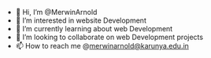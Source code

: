 - 👋 Hi, I’m @MerwinArnold
- 👀 I’m interested in website Development 
- 🌱 I’m currently learning about web Development 
- 💞️ I’m looking to collaborate on web Development projects
- 📫 How to reach me @merwinarnold@karunya.edu.in

<!---
MerwinArnold/MerwinArnold is a ✨ special ✨ repository because its `README.md` (this file) appears on your GitHub profile.
You can click the Preview link to take a look at your changes.
--->

